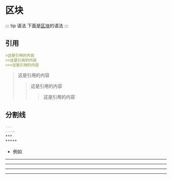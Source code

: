 # 区块

::: tip 语法
下面是[区块]()的语法
:::

## 引用
```md
>这是引用的内容
>>这是引用的内容
>>>这是引用的内容
```
>这是引用的内容
>>这是引用的内容
>>>这是引用的内容

## 分割线


```md
---
----
***
*****
```

+ 例如

---
----
***
*****
